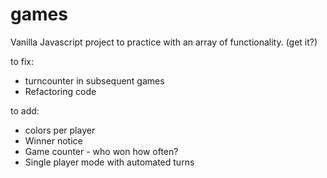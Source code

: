 # games

Vanilla Javascript project to practice with an array of functionality. (get it?)

to fix: 
- turncounter in subsequent games
- Refactoring code

to add: 
- colors per player
- Winner notice
- Game counter - who won how often?
- Single player mode with automated turns
